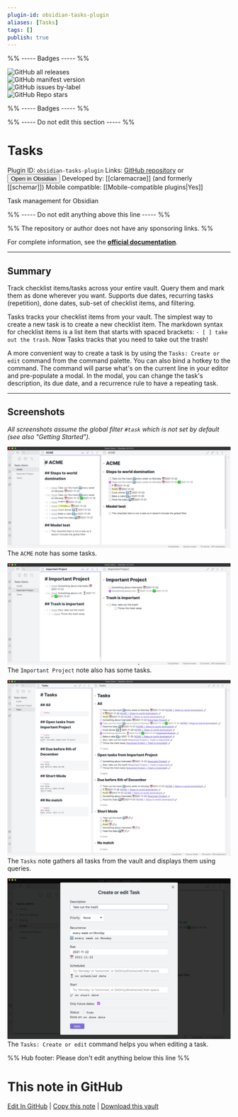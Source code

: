 ```yaml
---
plugin-id: obsidian-tasks-plugin
aliases: [Tasks]
tags: []
publish: true
---
```


%% ----- Badges ----- %%

![GitHub all releases](https://img.shields.io/github/downloads/obsidian-tasks-group/obsidian-tasks/total?color=573E7A&logo=github&style=for-the-badge)  
![GitHub manifest version](https://img.shields.io/github/manifest-json/v/obsidian-tasks-group/obsidian-tasks?color=573E7A&logo=github&style=for-the-badge)  
![GitHub issues by-label](https://img.shields.io/github/issues/obsidian-tasks-group/obsidian-tasks/help%20wanted?color=573E7A&logo=github&style=for-the-badge)  
![GitHub Repo stars](https://img.shields.io/github/stars/obsidian-tasks-group/obsidian-tasks?color=573E7A&logo=github&style=for-the-badge)

%% ----- Badges ----- %%

%% ----- Do not edit this section ----- %%

# Tasks

Plugin ID: `obsidian-tasks-plugin`
Links: [GitHub repository](https://github.com/obsidian-tasks-group/obsidian-tasks) or [<button id=HH>Open in Obsidian</button>](obsidian://show-plugin?id=obsidian-tasks-plugin)
Developed by: [[claremacrae]] (and formerly [[schemar]])
Mobile compatible: [[Mobile-compatible plugins|Yes]]

Task management for Obsidian

%% ----- Do not edit anything above this line ----- %%

%% The repository or author does not have any sponsoring links. %%

For complete information, see the **[official documentation](https://obsidian-tasks-group.github.io/obsidian-tasks/)**.

---

## Summary

Track checklist items/tasks across your entire vault. Query them and mark them as done wherever you want. Supports due dates, recurring tasks (repetition), done dates, sub-set of checklist items, and filtering.

Tasks tracks your checklist items from your vault. The simplest way to create a new task is to create a new checklist item. The markdown syntax for checklist items is a list item that starts with spaced brackets: `- [ ] take out the trash`. Now Tasks tracks that you need to take out the trash!

A more convenient way to create a task is by using the `Tasks: Create or edit` command from the command palette. You can also bind a hotkey to the command. The command will parse what's on the current line in your editor and pre-populate a modal. In the modal, you can change the task's description, its due date, and a recurrence rule to have a repeating task.

---

## Screenshots

_All screenshots assume the global filter `#task` which is not set by default (see also "Getting Started")._

![ACME Tasks](https://github.com/obsidian-tasks-group/obsidian-tasks/raw/main/resources/screenshots/acme.png)
The `ACME` note has some tasks.

![Important Project Tasks](https://github.com/obsidian-tasks-group/obsidian-tasks/raw/main/resources/screenshots/important_project.png)
The `Important Project` note also has some tasks.

![Tasks Queries](https://github.com/obsidian-tasks-group/obsidian-tasks/raw/main/resources/screenshots/tasks_queries.png)
The `Tasks` note gathers all tasks from the vault and displays them using queries.

![Create or Edit Modal](https://github.com/obsidian-tasks-group/obsidian-tasks/raw/main/resources/screenshots/modal.png)
The `Tasks: Create or edit` command helps you when editing a task.

%% Hub footer: Please don't edit anything below this line %%

# This note in GitHub

<span class="git-footer">[Edit In GitHub](https://github.dev/obsidian-community/obsidian-hub/blob/main/02%20-%20Community%20Expansions/02.05%20All%20Community%20Expansions/Plugins/obsidian-tasks-plugin.md "git-hub-edit-note") | [Copy this note](https://raw.githubusercontent.com/obsidian-community/obsidian-hub/main/02%20-%20Community%20Expansions/02.05%20All%20Community%20Expansions/Plugins/obsidian-tasks-plugin.md "git-hub-copy-note") | [Download this vault](https://github.com/obsidian-community/obsidian-hub/archive/refs/heads/main.zip "git-hub-download-vault") </span>

